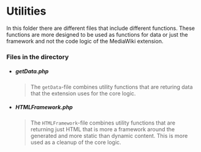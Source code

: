 # Utilities
In this folder there are different files that include different functions. These functions are more designed to be used as functions for data or just the framework and not the code logic of the MediaWiki extension.

### Files in the directory

* ##### getData.php
  > The `getData`-file combines utility functions that are returing data that the extension uses for the core logic.

* ##### HTMLFramework.php
  > The `HTMLFramework`-file combines utility functions that are returning just HTML that is more a framework around the generated and more static than dynamic content.
  > This is more used as a cleanup of the core logic.
